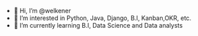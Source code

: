 - 👋 Hi, I’m @welkener
- 👀 I’m interested in Python, Java, Django, B.I, Kanban,OKR, etc.
- 🌱 I’m currently learning  B.I, Data Science and Data analysts
